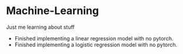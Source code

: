 # Machine-Learning
Just me learning about stuff

* Finished implementing a linear regression model with no pytorch.
* Finished implementing a logistic regression model with no pytorch.
